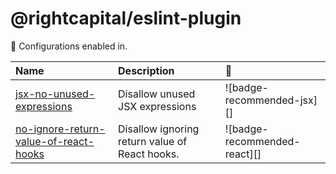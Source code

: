 # @rightcapital/eslint-plugin

<!-- begin auto-generated rules list -->

💼 Configurations enabled in.

| Name                                                                                                                              | Description                                    | 💼                           |
| :-------------------------------------------------------------------------------------------------------------------------------- | :--------------------------------------------- | :--------------------------- |
| [jsx-no-unused-expressions](src/rules/jsx-no-unused-expressions/jsx-no-unused-expressions.md)                                     | Disallow unused JSX expressions                | ![badge-recommended-jsx][]   |
| [no-ignore-return-value-of-react-hooks](src/rules/no-ignore-return-value-of-react-hooks/no-ignore-return-value-of-react-hooks.md) | Disallow ignoring return value of React hooks. | ![badge-recommended-react][] |

<!-- end auto-generated rules list -->
